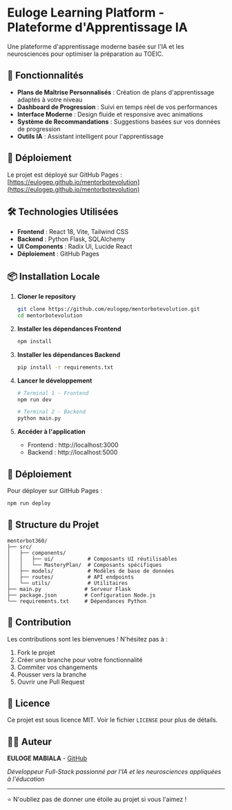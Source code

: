 # Euloge Learning Platform - Plateforme d'Apprentissage IA

Une plateforme d'apprentissage moderne basée sur l'IA et les neurosciences pour optimiser la préparation au TOEIC.

## 🌟 Fonctionnalités

- **Plans de Maîtrise Personnalisés** : Création de plans d'apprentissage adaptés à votre niveau
- **Dashboard de Progression** : Suivi en temps réel de vos performances
- **Interface Moderne** : Design fluide et responsive avec animations
- **Système de Recommandations** : Suggestions basées sur vos données de progression
- **Outils IA** : Assistant intelligent pour l'apprentissage

## 🚀 Déploiement

Le projet est déployé sur GitHub Pages : [https://eulogep.github.io/mentorbotevolution](https://eulogep.github.io/mentorbotevolution)

## 🛠 Technologies Utilisées

- **Frontend** : React 18, Vite, Tailwind CSS
- **Backend** : Python Flask, SQLAlchemy
- **UI Components** : Radix UI, Lucide React
- **Déploiement** : GitHub Pages

## 📦 Installation Locale

1. **Cloner le repository**
   ```bash
   git clone https://github.com/eulogep/mentorbotevolution.git
   cd mentorbotevolution
   ```

2. **Installer les dépendances Frontend**
   ```bash
   npm install
   ```

3. **Installer les dépendances Backend**
   ```bash
   pip install -r requirements.txt
   ```

4. **Lancer le développement**
   ```bash
   # Terminal 1 - Frontend
   npm run dev
   
   # Terminal 2 - Backend
   python main.py
   ```

5. **Accéder à l'application**
   - Frontend : http://localhost:3000
   - Backend : http://localhost:5000

## 🚀 Déploiement

Pour déployer sur GitHub Pages :

```bash
npm run deploy
```

## 📁 Structure du Projet

```
mentorbot360/
├── src/
│   ├── components/
│   │   ├── ui/           # Composants UI réutilisables
│   │   └── MasteryPlan/  # Composants spécifiques
│   ├── models/           # Modèles de base de données
│   ├── routes/           # API endpoints
│   └── utils/            # Utilitaires
├── main.py              # Serveur Flask
├── package.json         # Configuration Node.js
└── requirements.txt     # Dépendances Python
```

## 🤝 Contribution

Les contributions sont les bienvenues ! N'hésitez pas à :
1. Fork le projet
2. Créer une branche pour votre fonctionnalité
3. Commiter vos changements
4. Pousser vers la branche
5. Ouvrir une Pull Request

## 📄 Licence

Ce projet est sous licence MIT. Voir le fichier `LICENSE` pour plus de détails.

## 👨‍💻 Auteur

**EULOGE MABIALA** - [GitHub](https://github.com/eulogep)

*Développeur Full-Stack passionné par l'IA et les neurosciences appliquées à l'éducation*

---

⭐ N'oubliez pas de donner une étoile au projet si vous l'aimez ! 